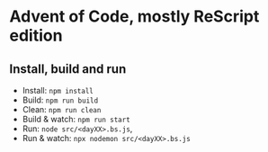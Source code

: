 # Advent of Code, mostly ReScript edition

## Install, build and run

- Install: `npm install`
- Build: `npm run build`
- Clean: `npm run clean`
- Build & watch: `npm run start`
- Run: `node src/<dayXX>.bs.js`,
- Run & watch: `npx nodemon src/<dayXX>.bs.js`
